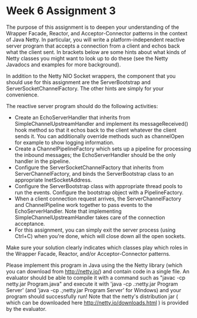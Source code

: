 Week 6 Assignment 3
===================

The purpose of this assignment is to deepen your understanding of the Wrapper Facade, Reactor, and Acceptor-Connector patterns in the context of Java Netty. In particular, you will write a platform-independent reactive server program that accepts a connection from a client and echos back what the client sent. In brackets below are some hints about what kinds of Netty classes you might want to look up to do these (see the Netty Javadocs and examples for more background).

In addition to the Netty NIO Socket wrappers, the component that you should use for this assignment are the ServerBootstrap and ServerSocketChannelFactory. The other hints are simply for your convenience.

The reactive server program should do the following activities:

* Create an EchoServerHandler that inherits from SimpleChannelUpstreamHandler and implement its messageReceived() hook method so that it echos back to the client whatever the client sends it. You can additionally override methods such as channelOpen for example to show logging information.
* Create a ChannelPipelineFactory which sets up a pipeline for processing the inbound messages; the EchoServerHandler should be the only handler in the pipeline.
* Configure the ServerSocketChannelFactory that inherits from ServerChannelFactory, and binds the ServerBootstrap class to an appropriate InetSocketAddress.
* Configure the ServerBootstrap class with appropriate thread pools to run the events. Configure the bootstrap object with a PipelineFactory.
* When a client connection request arrives, the ServerChannelFactory and ChannelPipeline work together to pass events to the EchoServerHandler. Note that implementing SimpleChannelUpstreamHandler takes care of the connection acceptance.
* For this assignment, you can simply exit the server process (using Ctrl+C) when you're done, which will close down all the open sockets. 

Make sure your solution clearly indicates which classes play which roles in the Wrapper Facade, Reactor, and/or Acceptor-Connector patterns.

Please implement this program in Java using the the Netty library (which you can download from http://netty.io/) and contain code in a single file.  An evaluator should be able to compile it with a command such as "javac -cp netty.jar Program.java"  and execute it with 'java -cp .:netty.jar Program Server' (and 'java -cp .;netty.jar Program Server' for Windows) and your program should successfully run! Note that the netty's distribution jar ( which can be downloaded here http://netty.io/downloads.html ) is provided by the evaluator. 